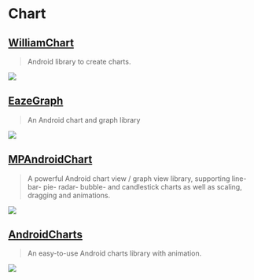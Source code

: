 Chart
==

[WilliamChart](https://github.com/diogobernardino/WilliamChart)
--
> Android library to create charts.

![](https://github.com/diogobernardino/WilliamChart/raw/master/art/demo2.gif)

[EazeGraph](https://github.com/blackfizz/EazeGraph)
--
> An Android chart and graph library

![](https://camo.githubusercontent.com/f8ea374680a741f16e7c07f7465e86623ec7bd16/68747470733a2f2f7261772e6769746875622e636f6d2f626c61636b66697a7a2f45617a6547726170682f6d61737465722f696d61676572792f6261725f63686172742e706e67)

[MPAndroidChart](https://github.com/PhilJay/MPAndroidChart)
--
> A powerful Android chart view / graph view library, supporting line- bar- pie- radar- bubble- and candlestick charts as well as scaling, dragging and animations.

![](https://camo.githubusercontent.com/782ded242133f98db56004fc94401570b8749620/68747470733a2f2f7261772e6769746875622e636f6d2f5068696c4a61792f4d50416e64726f696443686172742f6d61737465722f73637265656e73686f74732f726164617263686172742e706e67)

[AndroidCharts](https://github.com/HackPlan/AndroidCharts)
--
> An easy-to-use Android charts library with animation.

![](https://camo.githubusercontent.com/c31bda552be6de2de4282feb64e1e93b1398d91a/68747470733a2f2f7261772e6769746875622e636f6d2f64616365722f416e64726f69644368617274732f6d61737465722f7069632f6c696e652e706e67)
